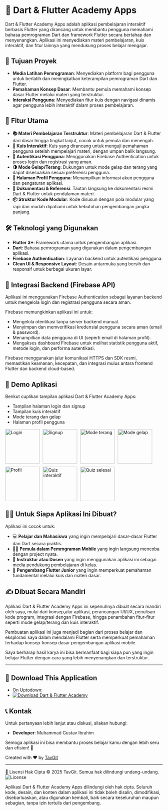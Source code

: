 # 📱 Dart & Flutter Academy Apps

Dart & Flutter Academy Apps adalah aplikasi pembelajaran interaktif berbasis Flutter yang dirancang untuk membantu pengguna memahami bahasa pemrograman Dart dan framework Flutter secara bertahap dan menyenangkan. Aplikasi ini menyediakan materi pembelajaran, kuis interaktif, dan fitur lainnya yang mendukung proses belajar mengajar.

## 🎯 Tujuan Proyek

- **Media Latihan Pemrograman**: Menyediakan platform bagi pengguna untuk berlatih dan meningkatkan keterampilan pemrograman Dart dan Flutter.
- **Pemahaman Konsep Dasar**: Membantu pemula memahami konsep dasar Flutter melalui materi yang terstruktur.
- **Interaksi Pengguna**: Menyediakan fitur kuis dengan navigasi dinamis agar pengguna lebih interaktif dalam proses pembelajaran.

## 🚀 Fitur Utama

- **📚 Materi Pembelajaran Terstruktur**: Materi pembelajaran Dart & Flutter dari dasar hingga tingkat lanjut, cocok untuk pemula dan menengah.
- **🧠 Kuis Interaktif**: Kuis yang dirancang untuk menguji pemahaman pengguna setelah mempelajari materi, dengan umpan balik langsung.
- **🔐 Autentikasi Pengguna**: Menggunakan Firebase Authentication untuk proses login dan registrasi yang aman.
- **🌗 Mode Gelap/Terang**: Dukungan untuk mode gelap dan terang yang dapat disesuaikan sesuai preferensi pengguna.
- **👤 Halaman Profil Pengguna**: Menampilkan informasi akun pengguna dan pengaturan aplikasi.
- **📄 Dokumentasi & Referensi**: Tautan langsung ke dokumentasi resmi Dart & Flutter untuk pendalaman materi.
- **📦 Struktur Kode Modular**: Kode disusun dengan pola modular yang rapi dan mudah dipahami untuk kebutuhan pengembangan jangka panjang.

## 🛠 Teknologi yang Digunakan

- **Flutter 3+**: Framework utama untuk pengembangan aplikasi.
- **Dart**: Bahasa pemrograman yang digunakan dalam pengembangan aplikasi.
- **Firebase Authentication**: Layanan backend untuk autentikasi pengguna.
- **Clean UI & Responsive Layout**: Desain antarmuka yang bersih dan responsif untuk berbagai ukuran layar.

## 🔌 Integrasi Backend (Firebase API)

Aplikasi ini menggunakan Firebase Authentication sebagai layanan backend untuk mengelola login dan registrasi pengguna secara aman. 

Firebase memungkinkan aplikasi ini untuk:

- Mengelola otentikasi tanpa server backend manual.
- Menyimpan dan memverifikasi kredensial pengguna secara aman (email & password).
- Menampilkan data pengguna di UI (seperti email di halaman profil).
- Mengakses dashboard Firebase untuk melihat statistik pengguna aktif, metode login, dan performa autentikasi.

Firebase menggunakan jalur komunikasi HTTPS dan SDK resmi, memastikan keamanan, kecepatan, dan integrasi mulus antara frontend Flutter dan backend cloud-based.

## 🎥 Demo Aplikasi

Berikut cuplikan tampilan aplikasi Dart & Flutter Academy Apps:

- Tampilan halaman login dan signup
- Tampilan kuis interaktif
- Mode terang dan gelap
- Halaman profil pengguna
  
<div style="display: flex; flex-wrap: wrap; gap: 10px;">
  <img src="https://i.imgur.com/Uj1VWsr.jpeg" alt="Login" width="110"/>
  <img src="https://i.imgur.com/b6XDcrT.jpeg" alt="Signup" width="110"/>
  <img src="https://i.imgur.com/KDn6YQg.jpeg" alt="Mode terang" width="110"/>
  <img src="https://i.imgur.com/bF9jQqX.jpeg" alt="Mode gelap" width="110"/>
  <img src="https://i.imgur.com/00dKc4q.jpeg" alt="Profil" width="110"/>
  <img src="https://i.imgur.com/0eTEhQ0.jpeg" alt="Quiz interaktif" width="110"/>
  <img src="https://i.imgur.com/x88J8ey.jpeg" alt="Quiz selesai" width="110"/>
</div>




## 🧑‍🏫 Untuk Siapa Aplikasi Ini Dibuat?

Aplikasi ini cocok untuk:

- 💻 **Pelajar dan Mahasiswa** yang ingin mempelajari dasar-dasar Flutter dan Dart secara praktis.
- 🧑‍💼 **Pemula dalam Pemrograman Mobile** yang ingin langsung mencoba dengan project nyata.
- 🧪 **Instruktur atau Dosen** yang ingin menggunakan aplikasi ini sebagai media pendukung pembelajaran di kelas.
- 🧠 **Pengembang Flutter Junior** yang ingin memperkuat pemahaman fundamental melalui kuis dan materi dasar.




## ✍️ Dibuat Secara Mandiri
Aplikasi Dart & Flutter Academy Apps ini sepenuhnya dibuat secara mandiri oleh saya, mulai dari konsep,alur aplikasi, perancangan UI/UX, penulisan kode program, integrasi dengan Firebase, hingga penambahan fitur-fitur seperti mode gelap/terang dan kuis interaktif.

Pembuatan aplikasi ini juga menjadi bagian dari proses belajar dan eksplorasi saya dalam mendalami Flutter serta memperkuat pemahaman terhadap konsep-konsep dasar pengembangan aplikasi mobile.

Saya berharap hasil karya ini bisa bermanfaat bagi siapa pun yang ingin belajar Flutter dengan cara yang lebih menyenangkan dan terstruktur.

---

## 📢 Download This Application 

- On Uptodown:
- <a href='https://dart-and-flutter-academy.en.uptodown.com/android' title='Download Dart & Flutter Academy' >
  <img src='https://stc.utdstc.com/img/mediakit/download-gio-big-w.png' alt='Download Dart & Flutter Academy'>
  </a>

## 📞 Kontak

Untuk pertanyaan lebih lanjut atau diskusi, silakan hubungi:

- **Developer**: Muhammad Gustav Ibrahim

Semoga aplikasi ini bisa membantu proses belajar kamu dengan lebih seru dan efisien! 🚀

Created with ❤️ by [TavGit](https://github.com/TavGit)

---

📄 Lisensi 
Hak Cipta © 2025 TavGit. Semua hak dilindungi undang-undang. 
![License](https://img.shields.io/badge/license-Proprietary-red)

Aplikasi Dart & Flutter Academy Apps dilindungi oleh hak cipta.
Seluruh kode, desain, dan konten dalam aplikasi ini tidak boleh disalin, dimodifikasi, disebarluaskan, atau digunakan kembali, baik secara keseluruhan maupun sebagian, tanpa izin tertulis dari pengembang.



